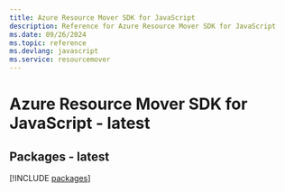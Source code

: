 ```yaml
---
title: Azure Resource Mover SDK for JavaScript
description: Reference for Azure Resource Mover SDK for JavaScript
ms.date: 09/26/2024
ms.topic: reference
ms.devlang: javascript
ms.service: resourcemover
---
```

# Azure Resource Mover SDK for JavaScript - latest
## Packages - latest
[!INCLUDE [packages](resource-mover-index.md)]